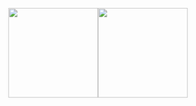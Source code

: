 <!--
**KristoferMar/KristoferMar** is a ✨ _special_ ✨ repository because its `README.md` (this file) appears on your GitHub profile.

Here are some ideas to get you started:

- 🔭 I’m currently working on ...
- 🌱 I’m currently learning ...
- 👯 I’m looking to collaborate on ...
- 🤔 I’m looking for help with ...
- 💬 Ask me about ...
- 📫 How to reach me: ...
- 😄 Pronouns: ...
- ⚡ Fun fact: ...
-->

<img height="180em" src="https://github-readme-stats.vercel.app/api?username=kristofermar&show_icons=true&hide_border=true" /><img height="180em" src="https://github-readme-stats.vercel.app/api/top-langs/?username=kristofermar&exclude_repo=KNN-Image-Classification&show_icons=true&hide_border=true&layout=compact&langs_count=8"/>
